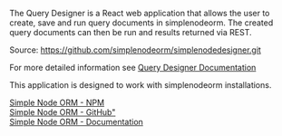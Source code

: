 The Query Designer is a React web application that allows the user to create,
save and run query documents in simplenodeorm. The created query documents can then
be run and results returned via REST.

Source: 
https://github.com/simplenodeorm/simplenodedesigner.git


For more detailed information see <a href="https://github.com/simplenodeorm/simplenodedesigner/blob/master/public/docs/qdesigner-full.pdf">Query Designer Documentation</a>

This application is designed to work with simplenodeorm installations.

<a href="https://www.npmjs.com/package/@simplenodeorm/simplenodeorm">Simple Node ORM - NPM</a><br />
<a href="https://github.com/simplenodeorm/simplenodeorm">Simple Node ORM - GitHub"</a><br />
<a href="https://github.com/simplenodeorm/simplenodeorm/blob/master/simplenodeorm.pdf">Simple Node ORM - Documentation</a>